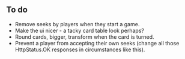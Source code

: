 ## To do

* Remove seeks by players when they start a game.
* Make the ui nicer - a tacky card table look perhaps?
* Round cards, bigger, transform when the card is turned.
* Prevent a player from accepting their own seeks (change all those HttpStatus.OK responses in circumstances like this).
